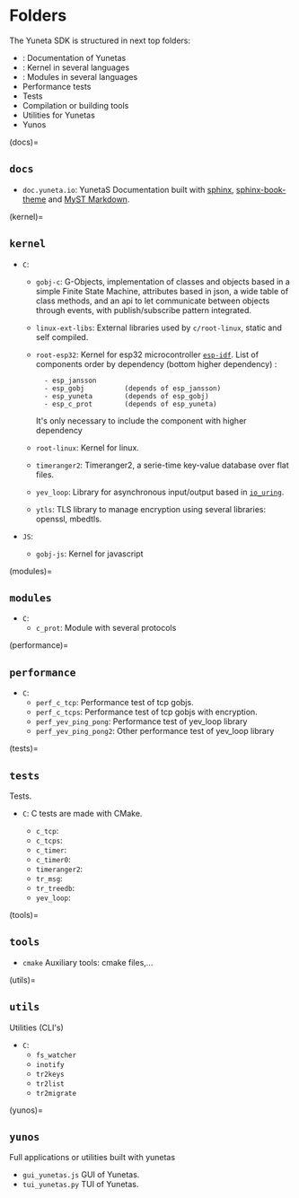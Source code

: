 # Folders

The Yuneta SDK is structured in next top folders:

- [](#docs):         Documentation of Yunetas
- [](#kernel):       Kernel in several languages
- [](#modules):      Modules in several languages
- [](#performance)   Performance tests
- [](#tests)         Tests
- [](#tools)         Compilation or building tools
- [](#utils)         Utilities for Yunetas
- [](#yunos)         Yunos


(docs)=
## `docs`

- `doc.yuneta.io`: YunetaS Documentation built with [sphinx],  [sphinx-book-theme] and [MyST Markdown].


(kernel)=
## `kernel`

- `C`:

    - `gobj-c`:
        G-Objects, implementation of classes and objects based in a simple Finite State Machine,
        attributes based in json, a wide table of class methods,
        and an api to let communicate between objects through events,
        with publish/subscribe pattern integrated.

    - `linux-ext-libs`:
        External libraries used by `c/root-linux`, static and self compiled.

    - `root-esp32`:
        Kernel for esp32 microcontroller [`esp-idf`](https://docs.espressif.com/projects/esp-idf).
        List of components order by dependency (bottom higher dependency) :

            - esp_jansson
            - esp_gobj          (depends of esp_jansson)
            - esp_yuneta        (depends of esp_gobj)
            - esp_c_prot        (depends of esp_yuneta)

        It's only necessary to include the component with higher dependency

    - `root-linux`:
        Kernel for linux.

    - `timeranger2`:
        Timeranger2, a serie-time key-value database over flat files.

    - `yev_loop`:
        Library for asynchronous input/output based in [`io_uring`](https://github.com/axboe/liburing). 
    - `ytls`:
        TLS library to manage encryption using several libraries: openssl, mbedtls.


- `JS`:
    - `gobj-js`:
        Kernel for javascript


(modules)=
## `modules`

- `C`:
    - `c_prot`:
        Module with several protocols


(performance)=
## `performance`

- `C`:
    - `perf_c_tcp`:
        Performance test of tcp gobjs.
    - `perf_c_tcps`:
        Performance test of tcp gobjs with encryption.
    - `perf_yev_ping_pong`:
        Performance test of yev_loop library
    - `perf_yev_ping_pong2`:
        Other performance test of yev_loop library


(tests)=
## `tests`

Tests.

- `C`: C tests are made with CMake.

    - `c_tcp`:
    - `c_tcps`:
    - `c_timer`:
    - `c_timer0`:
    - `timeranger2`:
    - `tr_msg`:
    - `tr_treedb`:
    - `yev_loop`:


(tools)=
## `tools`


- `cmake`
    Auxiliary tools: cmake files,...


(utils)=
## `utils`

Utilities (CLI's)

- `C`:
    - `fs_watcher`
    - `inotify`
    - `tr2keys`
    - `tr2list`
    - `tr2migrate`


(yunos)=
## `yunos`

Full applications or utilities built with yunetas

- `gui_yunetas.js`
    GUI of Yunetas.
- `tui_yunetas.py`
    TUI of Yunetas.


[sphinx]:   https://www.sphinx-doc.org/
[sphinx-book-theme]: https://sphinx-book-theme.readthedocs.io/en/stable/
[MyST Markdown]: https://mystmd.org/guide

